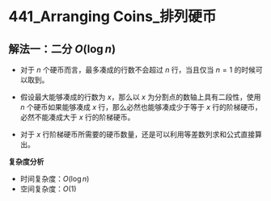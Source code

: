 # 441_Arranging Coins_排列硬币

## 解法一：二分 $O(\log{n})$

- 对于 $n$ 个硬币而言，最多凑成的行数不会超过 $n$ 行，当且仅当 $n = 1$ 的时候可以取到。

- 假设最大能够凑成的行数为 $x$，那么以 $x$ 为分割点的数轴上具有二段性，使用 $n$ 个硬币如果能够凑成 $x$ 行，那么必然也能够凑成少于等于 $x$ 行的阶梯硬币，必然不能凑成大于 $x$ 行的阶梯硬币。

- 对于 $x$ 行阶梯硬币所需要的硬币数量，还是可以利用等差数列求和公式直接算出。

**复杂度分析**
- 时间复杂度：$O(\log{n})$
- 空间复杂度：$O(1)$
